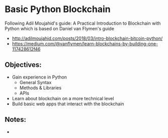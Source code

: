 # Basic Python Blockchain

Following Adil Moujahid's guide: A Practical Introduction to Blockchain with Python which is based on Daniel van Flymen's guide

- http://adilmoujahid.com/posts/2018/03/intro-blockchain-bitcoin-python/
- https://medium.com/@vanflymen/learn-blockchains-by-building-one-117428612f46
    
## Objectives:
- Gain experience in Python
  - General Syntax
  - Methods & Libraries 
  - APIs
- Learn about blockchain on a more technical level
- Build basic web apps that interact with the blockchain

## Notes:
-  
